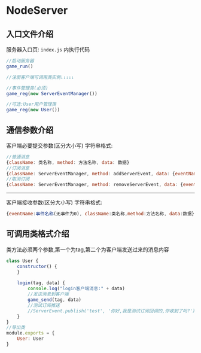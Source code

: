 # NodeServer

入口文件介绍
----
服务器入口页:  `index.js` 内执行代码
```javascript
//启动服务器
game_run()

//注册客户端可调用类实例↓↓↓↓↓

//事件管理类(必须)
game_reg(new ServerEventManager())

//可选:User用户管理类
game_reg(new User())
```
通信参数介绍
----
客户端必要提交参数(区分大小写) 
字符串格式: 
```javascript
//普通消息
{className: 类名称, method: 方法名称, data: 数据}
//订阅消息
{className: ServerEventManager, method: addServerEvent, data: {eventName: 事件名称}}
//取消订阅
{className: ServerEventManager, method: removeServerEvent, data: {eventName: 事件名称}}
```
----------------------------------------------
客户端接收参数(区分大小写)
字符串格式:
```javascript
{eventName:事件名称(无事件为0), className:类名称,method:方法名称, data:数据}
```

可调用类格式介绍
----
类方法必须两个参数,第一个为tag,第二个为客户端发送过来的消息内容
```javascript
class User {
    constructor() {
    }
    
    login(tag, data) {
        console.log("login客户端消息:" + data)
        //发送消息到客户端
        game_send(tag, data)
        //测试订阅推送
        //ServerEvent.publish('test', '你好,我是测试订阅回调的,你收到了吗?')
    }
}
//导出类
module.exports = {
    User: User
}
```
